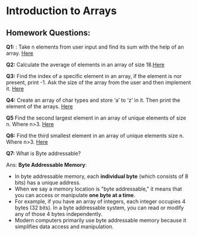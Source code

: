 # Introduction to Arrays
## Homework Questions: 
**Q1:** : Take n elements from user input and find its sum with the help of an array. [Here](https://github.com/ArhanBytes/Rohit-Negi-CPP-DSA-Course/blob/main/Lectures/Lecture_016/Homework/Q1.cpp)

**Q2:** Calculate the average of elements in an array of size 18.[Here](https://github.com/ArhanBytes/Rohit-Negi-CPP-DSA-Course/blob/main/Lectures/Lecture_016/Homework/Q2.cpp)

**Q3:** Find the index of a specific element in an array, if the element is nor present, print -1. Ask the size of the array from the user and then implement it. [Here](https://github.com/ArhanBytes/Rohit-Negi-CPP-DSA-Course/blob/main/Lectures/Lecture_016/Homework/Q3.cpp)

**Q4:** Create an array of char types and store ‘a’ to ‘z’ in it. Then print the element of the arrays. [Here](https://github.com/ArhanBytes/Rohit-Negi-CPP-DSA-Course/blob/main/Lectures/Lecture_016/Homework/Q4.cpp)

**Q5** Find the second largest element in an array of unique elements of size n. Where n>3. [Here](https://github.com/ArhanBytes/Rohit-Negi-CPP-DSA-Course/blob/main/Lectures/Lecture_016/Homework/Q5.cpp)

**Q6:** Find the third smallest element in an array of unique elements size n. Where n>3. [Here](https://github.com/ArhanBytes/Rohit-Negi-CPP-DSA-Course/blob/main/Lectures/Lecture_016/Homework/Q6.cpp)

**Q7:** What is Byte addressable?

Ans: **Byte Addressable Memory**:
- In byte addressable memory, each **individual byte** (which consists of 8 bits) has a unique address.
- When we say a memory location is "byte addressable," it means that you can access or manipulate **one byte at a time**.
- For example, if you have an array of integers, each integer occupies 4 bytes (32 bits). In a byte addressable system, you can read or modify any of those 4 bytes independently.
- Modern computers primarily use byte addressable memory because it simplifies data access and manipulation.
